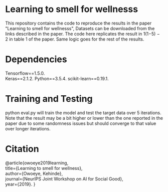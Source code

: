 # Learning to smell for wellnesss


This repository contains the code to reproduce the results in the paper "Learning to smell for wellnesss", Datasets can be downloaded from the links described in the paper. The code here replicates the result in 1(1−5) − 2 in table 1 of the paper. Same logic goes for the rest of the results.


# Dependencies
Tensorflow==1.5.0.  
Keras==2.1.2. 
Python==3.5.4. 
scikit-learn==0.19.1. 

# Training and Testing
python eval.py will train the model and test the target data over 5 iterations.
Note that the result may be a bit higher or lower than the one reported in the paper due to some randomness issues but should converge to that value over longer iterations.

# Citation
@article{owoeye2019learning,  
  title={Learning to smell for wellness},  
  author={Owoeye, Kehinde},  
  journal={NeurIPS Joint Workshop on AI for Social Good},  
  year={2019}. 
}

